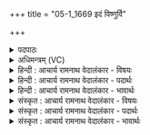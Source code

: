 +++
title = "05-1_1669 इदं विष्णुर्वि"

+++
<details><summary>पदपाठः</summary>

इ꣣द꣢म्। वि꣡ष्णुः꣢꣯। वि। च꣣क्रमे। त्रेधा꣢। नि। द꣣धे। पद꣢म्। स꣡मू꣢꣯ढम्। सम्। ऊ꣣ढम्। अस्य। पाꣳसुले꣢। १६६९।
</details>

<details><summary>अधिमन्त्रम् (VC)</summary>

- विष्णुः
- मेधातिथिः काण्वः
- गायत्री
- षड्जः
</details>

<details><summary>हिन्दी : आचार्य रामनाथ वेदालंकार - विषयः</summary>

प्रथम ऋचा की व्याख्या पूर्वार्चिक में २२२ क्रमाङ्क पर परमेश्वर और सूर्य के विषय में की जा चुकी है। यहाँ परमेश्वर का विषय कहा जा रहा है।
</details>

<details><summary>हिन्दी : आचार्य रामनाथ वेदालंकार - पदार्थः</summary>

पदार्थान्वयभाषाः -  (विष्णुः) सर्वान्तर्यामी परमेश्वर (इदम्) इस ब्रह्माण्ड वा मानव-शरीर में (विचक्रमे) व्याप्त है। उसने (त्रेधा) तीन स्थानों में अर्थात् पृथिवी, अन्तरिक्ष और द्यौ में तथा शरीर के प्राण, मन और आत्मा में (पदम्) पग (निदधे) रखा हुआ है। तो भी (अस्य) इस परमेश्वर का वह पग (पांसुले) धूलि के ढेर में (समूढम्) छिपे हुए के समान है, अर्थात् चर्म- चक्षुओं से दिखाई नहीं देता है ॥१॥ यहाँ लुप्तोपमालङ्कार है ॥१॥
</details>

<details><summary>हिन्दी : आचार्य रामनाथ वेदालंकार - भावार्थः</summary>

भावार्थभाषाः -  यहाँ निराकार भी परमेश्वर में पग रखने का वर्णन गौण है। अभिप्राय यह है कि जैसे कोई देहधारी कदम भर कर भूमि के किसी प्रदेश को अपने अधीन कर लेता है,वैसे ही जगदीश्वर ने सारे ब्रह्माण्ड को और सारे मानवदेह को अपने अधीन किया हुआ है ॥१॥
</details>

<details><summary>संस्कृत : आचार्य रामनाथ वेदालंकार - विषयः</summary>

तत्र प्रथमा ऋक् पूर्वार्चिके २२२ क्रमाङ्के परमेश्वरविषये सूर्यविषये च व्याख्याता। अत्र परमेश्वरविषय उच्यते।
</details>

<details><summary>संस्कृत : आचार्य रामनाथ वेदालंकार - पदार्थः</summary>

पदार्थान्वयभाषाः -  (विष्णुः) सर्वान्तर्यामी परमेश्वरः (इदम्) एतद् ब्रह्माण्डम् मानवशरीरं वा (विचक्रमे) व्याप्तवानस्ति। (त्रेधा) त्रिषु स्थानेषु—पृथिव्यामन्तरिक्षे दिवि च, यद्वा शरीरस्य प्राणे, मनसि, आत्मनि च (पदम्) चरणम् (निदधे) निहितवानस्ति। तथापि (अस्य) परमेश्वरस्य तत् पदम् (पांसुले) धूलिराशौ (समूढम्) प्रच्छन्नमिवास्ति, चर्मचक्षुर्भिर्न दृश्यत इत्यर्थः ॥१॥२ अत्र लुप्तोपमालङ्कारः ॥१॥
</details>

<details><summary>संस्कृत : आचार्य रामनाथ वेदालंकार - भावार्थः</summary>

भावार्थभाषाः -  अत्र निराकारेऽपि परमेश्वरे पादन्यास उपचर्यते। यथा कश्चिद् देहधारी पादविक्षेपेण भूमेः कमपि प्रदेशं स्वायत्तीकरोति तथा जगदीश्वरः सर्वमपि ब्रह्माण्डं सर्वमपि मानवदेहं च स्वायत्तीकृतवानित्यभिप्रायः ॥१॥
</details>